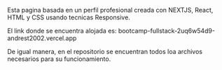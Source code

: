 Esta pagina basada en un perfil profesional creada con NEXTJS, React, HTML y CSS usando tecnicas Responsive.

El link donde se encuentra alojada es: bootcamp-fullstack-2uq6w54d9-andrest2002.vercel.app

De igual manera, en el repositorio se encuentran todos loa archivos necesarios para su funcionamiento.
